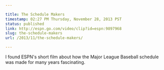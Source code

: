 ```yaml
---

title: The Schedule Makers
timestamp: 02:27 PM Thursday, November 28, 2013 PST
status: published
link: http://espn.go.com/video/clip?id=espn:9897968
slug: the-schedule-makers
url: /2013/11/the-schedule-makers/

---
```


I found ESPN's short film about how the Major League Baseball schedule was made for many years fascinating.